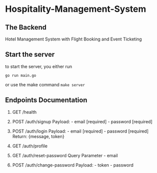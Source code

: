 # Hospitality-Management-System
## The Backend
Hotel Management System with Flight Booking and Event Ticketing

## Start the server
to start the server, you either run
```
go run main.go
```
or use the make command
``` make server ```

## Endpoints Documentation

1. GET /health

2. POST /auth/signup
    Payload:
        - email     [required]
        - password  [required]

3. POST /auth/login
    Payload:
        - email     [required]
        - password  [required]
    Return:
        {message, token}

<!-- IGNORE THIS -->
4. GET /auth/profile
<!-- IT'S JUST FOR TESTING PURPOSES -->

5. GET /auth/reset-password
    Query Parameter
        - email


6. POST /auth/change-password
    Payload:
        - token
        - password
